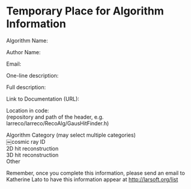 # Temporary Place for Algorithm Information

Algorithm Name:

Author Name:

Email:

One-line description:

Full description:

Link to Documentation (URL):

Location in code:  
(repository and path of the header, e.g. larreco/larreco/RecoAlg/GausHitFinder.h)

Algorithm Category (may select multiple categories)  
￼cosmic ray ID  
2D hit reconstruction  
3D hit reconstruction  
Other

Remember, once you complete this information, please send an email to Katherine Lato to have this information appear at http://larsoft.org/list
